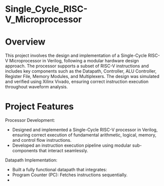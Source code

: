 # Single_Cycle_RISC-V_Microprocessor

# Overview
This project involves the design and implementation of a Single-Cycle RISC-V Microprocessor in Verilog, following a modular hardware design approach. The processor supports a subset of RISC-V instructions and includes key components such as the Datapath, Controller, ALU Controller, Register File, Memory Modules, and Multiplexers. The design was simulated and verified using Xilinx Vivado, ensuring correct instruction execution throughout waveform analysis. 

# Project Features
Processor Development:
- Designed and implemented a Single-Cycle RISC-V processor in Verilog, ensuring correct execution of fundamental arithmetic, logical, memory, and control flow instructions.
- Developed an instruction execution pipeline using modular sub-components that interact seamlessly.

Datapath Implementation:
- Built a fully functional datapath that integrates:
- Program Counter (PC): Fetches instructions sequentially.
- 
